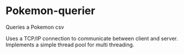 # Pokemon-querier
Queries a Pokemon csv

Uses a TCP/IP connection to communicate between client and server. Implements a simple thread pool for multi threading.
